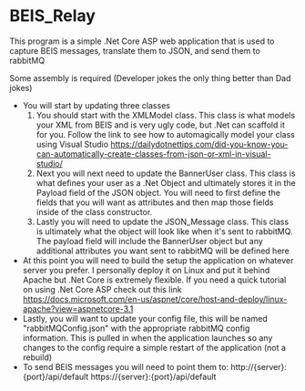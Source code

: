 # BEIS_Relay

This program is a simple .Net Core ASP web application that is used to capture BEIS messages, translate them to JSON, and send them to rabbitMQ

Some assembly is required (Developer jokes the only thing better than Dad jokes)
- You will start by updating three classes
	1. You should start with the XMLModel class.  This class is what models your XML from BEIS and is very ugly code, but .Net can scaffold it for you.  Follow the link to see how to automagically model your class using Visual Studio https://dailydotnettips.com/did-you-know-you-can-automatically-create-classes-from-json-or-xml-in-visual-studio/
	2. Next you will next need to update the BannerUser class.  This class is what defines your user as a .Net Object and ultimately stores it in the Payload field of the JSON object.  You will need to first define the fields that you will want as attributes and then map those fields inside of the class constructor.
	3. Lastly you will need to update the JSON_Message class.  This class is ultimately what the object will look like when it's sent to rabbitMQ.  The payload field will include the BannerUser object but any additional attributes you want sent to rabbitMQ will be defined here
- At this point you will need to build the setup the application on whatever server you prefer.  I personally deploy it on Linux and put it behind Apache but .Net Core is extremely flexible.  If you need a quick tutorial on using .Net Core ASP check out this link https://docs.microsoft.com/en-us/aspnet/core/host-and-deploy/linux-apache?view=aspnetcore-3.1
- Lastly, you will want to update your config file, this will be named "rabbitMQConfig.json" with the appropriate rabbitMQ config information.  This is pulled in when the application launches so any changes to the config require a simple restart of the application (not a rebuild)
- To send BEIS messages you will need to point them to:
	http://{server}:{port}/api/default
	https://{server}:{port}/api/default